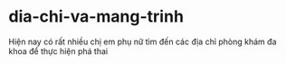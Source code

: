 # dia-chi-va-mang-trinh
Hiện nay có rất nhiều chị em phụ nữ tìm đến các địa chỉ phòng khám đa khoa để thực hiện phá thai
